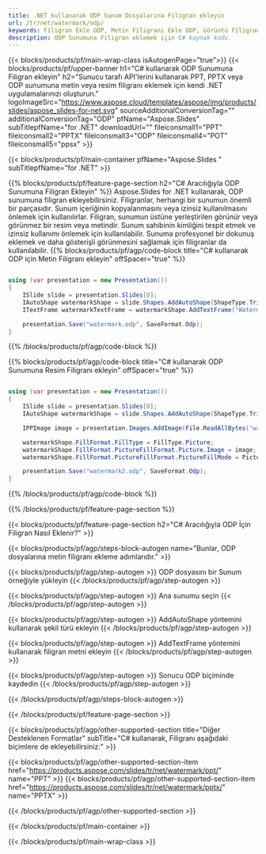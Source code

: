 ```yaml
---
title: .NET kullanarak ODP Sunum Dosyalarına Filigran ekleyin
url: /tr/net/watermark/odp/
keywords: Filigran Ekle ODP, Metin Filigranı Ekle ODP, Görüntü Filigranı Ekle ODP
description: ODP Sunumuna Filigran eklemek için C# kaynak kodu.
---
```


{{< blocks/products/pf/main-wrap-class isAutogenPage="true">}}
{{< blocks/products/pf/upper-banner h1="C# kullanarak ODP Sunumuna Filigran ekleyin" h2="Sunucu tarafı API'lerini kullanarak PPT, PPTX veya ODP sunumuna metin veya resim filigranı eklemek için kendi .NET uygulamalarınızı oluşturun." logoImageSrc="https://www.aspose.cloud/templates/aspose/img/products/slides/aspose_slides-for-net.svg" sourceAdditionalConversionTag="" additionalConversionTag="ODP" pfName="Aspose.Slides" subTitlepfName="for .NET" downloadUrl="" fileiconsmall1="PPT" fileiconsmall2="PPTX" fileiconsmall3="ODP" fileiconsmall4="POT" fileiconsmall5="ppsx" >}}

{{< blocks/products/pf/main-container pfName="Aspose.Slides " subTitlepfName="for .NET" >}}

{{% blocks/products/pf/feature-page-section  h2="C# Aracılığıyla ODP Sunumuna Filigran Ekleyin" %}}
Aspose.Slides for .NET kullanarak, ODP sunumuna filigran ekleyebilirsiniz. Filigranlar, herhangi bir sunumun önemli bir parçasıdır. Sunum içeriğinin kopyalanmasını veya izinsiz kullanılmasını önlemek için kullanılırlar. Filigran, sunumun üstüne yerleştirilen görünür veya görünmez bir resim veya metindir. Sunum sahibinin kimliğini tespit etmek ve izinsiz kullanımı önlemek için kullanılabilir. Sunuma profesyonel bir dokunuş eklemek ve daha gösterişli görünmesini sağlamak için filigranlar da kullanılabilir. 
{{% blocks/products/pf/agp/code-block title="C# kullanarak ODP için Metin Filigranı ekleyin" offSpacer="true" %}}

```cs

using (var presentation = new Presentation())
{
    ISlide slide = presentation.Slides[0];
    IAutoShape watermarkShape = slide.Shapes.AddAutoShape(ShapeType.Triangle, 0, 0, 0, 0);
    ITextFrame watermarkTextFrame = watermarkShape.AddTextFrame("Watermark");

    presentation.Save("watermark.odp", SaveFormat.Odp);
}
```

{{% /blocks/products/pf/agp/code-block %}}

{{% blocks/products/pf/agp/code-block title="C# kullanarak ODP Sunumuna Resim Filigranı ekleyin" offSpacer="true" %}}

```cs

using (var presentation = new Presentation())
{
    ISlide slide = presentation.Slides[0];
    IAutoShape watermarkShape = slide.Shapes.AddAutoShape(ShapeType.Triangle, 0, 0, 0, 0);

    IPPImage image = presentation.Images.AddImage(File.ReadAllBytes("watermark.png"));

    watermarkShape.FillFormat.FillType = FillType.Picture;
    watermarkShape.FillFormat.PictureFillFormat.Picture.Image = image;
    watermarkShape.FillFormat.PictureFillFormat.PictureFillMode = PictureFillMode.Stretch;

    presentation.Save("watermark2.odp", SaveFormat.Odp);
}
```

{{% /blocks/products/pf/agp/code-block %}}

{{% /blocks/products/pf/feature-page-section %}}

{{< blocks/products/pf/feature-page-section  h2="C# Aracılığıyla ODP İçin Filigran Nasıl Eklenir?" >}}

{{< blocks/products/pf/agp/steps-block-autogen name="Bunlar, ODP dosyalarına metin filigranı ekleme adımlarıdır." >}}

{{< blocks/products/pf/agp/step-autogen >}}
ODP dosyasını bir Sunum örneğiyle yükleyin
{{< /blocks/products/pf/agp/step-autogen >}}

{{< blocks/products/pf/agp/step-autogen >}}
Ana sunumu seçin
{{< /blocks/products/pf/agp/step-autogen >}}

{{< blocks/products/pf/agp/step-autogen >}}
AddAutoShape yöntemini kullanarak şekil türü ekleyin
{{< /blocks/products/pf/agp/step-autogen >}}

{{< blocks/products/pf/agp/step-autogen >}}
AddTextFrame yöntemini kullanarak filigran metni ekleyin
{{< /blocks/products/pf/agp/step-autogen >}}

{{< blocks/products/pf/agp/step-autogen >}}
Sonucu ODP biçiminde kaydedin
{{< /blocks/products/pf/agp/step-autogen >}}

{{< /blocks/products/pf/agp/steps-block-autogen >}}

{{< /blocks/products/pf/feature-page-section >}}

{{< blocks/products/pf/agp/other-supported-section title="Diğer Desteklenen Formatlar" subTitle="C# kullanarak, Filigranı aşağıdaki biçimlere de ekleyebilirsiniz:" >}}

{{< blocks/products/pf/agp/other-supported-section-item href="https://products.aspose.com/slides/tr/net/watermark/ppt/" name="PPT" >}}
{{< blocks/products/pf/agp/other-supported-section-item href="https://products.aspose.com/slides/tr/net/watermark/pptx/" name="PPTX" >}}


{{< /blocks/products/pf/agp/other-supported-section >}}

{{< /blocks/products/pf/main-container >}}
    
{{< /blocks/products/pf/main-wrap-class >}}